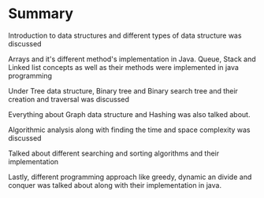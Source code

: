 # Summary

 Introduction to data structures and different types of data structure was discussed
 
 Arrays and it's different method's implementation in Java. Queue, Stack and Linked list concepts
 as well as their methods were implemented in java programming
 
 Under Tree data structure, Binary tree and Binary search tree and their creation and traversal
 was discussed
 
 Everything about Graph data structure and Hashing was also talked about.
 
 Algorithmic analysis along with finding the time and space complexity was discussed
 
 Talked about different searching and sorting algorithms and their implementation
 
 Lastly, different programming approach like greedy, dynamic an divide and conquer was talked
 about along with their implementation in java.
